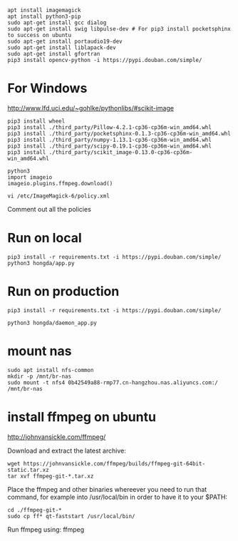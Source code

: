 ```
apt install imagemagick 
apt install python3-pip
sudo apt-get install gcc dialog
sudo apt-get install swig libpulse-dev # For pip3 install pocketsphinx to success on ubuntu
sudo apt-get install portaudio19-dev
sudo apt-get install liblapack-dev 
sudo apt-get install gfortran
pip3 install opencv-python -i https://pypi.douban.com/simple/
```
For Windows
===========
http://www.lfd.uci.edu/~gohlke/pythonlibs/#scikit-image

```
pip3 install wheel
pip3 install ./third_party/Pillow-4.2.1-cp36-cp36m-win_amd64.whl
pip3 install ./third_party/pocketsphinx-0.1.3-cp36-cp36m-win_amd64.whl
pip3 install ./third_party/numpy-1.13.1-cp36-cp36m-win_amd64.whl
pip3 install ./third_party/scipy-0.19.1-cp36-cp36m-win_amd64.whl
pip3 install ./third_party/scikit_image-0.13.0-cp36-cp36m-win_amd64.whl
```

```
python3
import imageio
imageio.plugins.ffmpeg.download()
```
```
vi /etc/ImageMagick-6/policy.xml
```
Comment out all the policies

Run on local
===========
```
pip3 install -r requirements.txt -i https://pypi.douban.com/simple/
python3 hongda/app.py
```

Run on production
=================
```
pip3 install -r requirements.txt -i https://pypi.douban.com/simple/

python3 hongda/daemon_app.py
```

mount nas
===================
```
sudo apt install nfs-common
mkdir -p /mnt/br-nas
sudo mount -t nfs4 0b42549a88-rmp77.cn-hangzhou.nas.aliyuncs.com:/ /mnt/br-nas
```

install ffmpeg on ubuntu
===================
http://johnvansickle.com/ffmpeg/

Download and extract the latest archive:

```
wget https://johnvansickle.com/ffmpeg/builds/ffmpeg-git-64bit-static.tar.xz
tar xvf ffmpeg-git-*.tar.xz
```

Place the ffmpeg and other binaries whereever you need to run that command, for example into /usr/local/bin in order to have it to your $PATH:
```
cd ./ffmpeg-git-*
sudo cp ff* qt-faststart /usr/local/bin/
```
Run ffmpeg using: ffmpeg